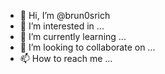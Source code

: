 - 👋 Hi, I’m @brun0srich
- 👀 I’m interested in ...
- 🌱 I’m currently learning ...
- 💞️ I’m looking to collaborate on ...
- 📫 How to reach me ...

<!---
brun0srich/brun0srich is a ✨ special ✨ repository because its `README.md` (this file) appears on your GitHub profile.
You can click the Preview link to take a look at your changes.
--->
